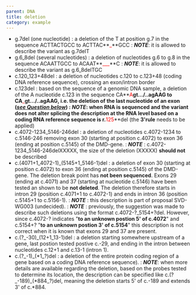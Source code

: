 ```yaml
---
parent: DNA
title: deletion
category: example
---
```


*	g.7del (one nucleotide)
	: a deletion of the T at position g.7 in the sequence ACTTACTGCC to ACTTAC**<font color="red">_</font>**GCC
	: _**NOTE**_: it is allowed to describe the variant as g.7delT 
*	g.6\_8del (several nucleotides)
	: a deletion of nucleotides g.6 to g.8 in the sequence ACAATTGCC to ACAAT**<font color="red">___</font>**C
	: _**NOTE**_: it is allowed to describe the variant as g.6\_8delTGC 
*	c.120\_123+48del
	: a deletion of nucleotides c.120 to c.123+48 (coding DNA reference sequence), crossing an exon/intron border
*	c.123del
	: based on the sequence of a genomic DNA sample, a deletion of the A nucleotide c.123 in the sequence CA**<font color="red">A</font>**gt.../..agAAG to CA**<font color="red">_</font>**gt.../..agAAG, i.e. the deletion of the last nucleotide of an exon ([_see Question below_](/recommendations/DNA/variant/deletion/#123del))
	: _**NOTE**_: when RNA is sequenced and the variant does not alter splicing the description at the RNA level based on a coding RNA reference sequence is r.**<font color="red">125</font>**del (the **3'rule** needs to be applied)
*	c.4072-1234\_5146-246del
	: a deletion of nucleotides c.4072-1234 to c.5146-246 removing exon 30 (starting at position c.4072) to exon 36 (ending at position c.5145) of the DMD-gene.
	: _**NOTE**_ : c.4072-1234\_5146-246delXXXXX, the size of the deletion (XXXXX) **should not** be described
*	c.(4071+1\_4072-1)\_(5145+1\_5146-1)del
	: a deletion of exon 30 (starting at position c.4072) to exon 36 (ending at position c.5145) of the DMD-gene. The deletion break point has **not been sequenced**. Exons 29 (ending at c.4071) and 37 (starting at nucleotide c.5146) have been tested an shown to be **not deleted**. The deletion therefore starts in intron 29 (position c.4071+1 to c.4072-1) and ends in intron 36 (position c.5145+1 to c.5156-1).
	: _**NOTE**_ : this description is part of proposal SVD-WG003 (undecided).
	: _**NOTE**_ : previously, the suggestion was made to describe such deletions using the format c.4072-?\_5154+?del. However, since c.4072-? indicates "**to an unknown postion 5' of c.4072**" and c.5154+? "**to an unknown postion 3' of c.5154**" this description is not correct when it is known that exons 29 and 37 are present.
*	c.(?\_-30)\_(12+1\_13-1)del
	: a deletion starting somewhere upstream of a gene, last postion tested postive c.-29, and ending in the intron between nucleotides c.12+1 and c.13-1 (intron 1).
*	c.(?\_-1)\_(\*1\_?)del
	: a deletion of the entire protein coding region of a gene based on a coding DNA reference sequence).
	: _**NOTE**_: when more details are available regarding the deletion, based on the probes tested to determine its location, the description can be specified like c.(?\_-189)_(\*884\_?)del, meaning the deletion starts 5' of c.-189 and extends 3' of c.*884.
	